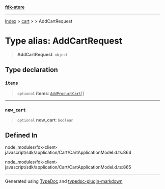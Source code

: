 [**fdk-store**](../../../README.md)
***

[Index](../../../API.md) > [cart](../../README.md) > [<internal>](../README.md) > AddCartRequest

# Type alias: AddCartRequest

> **AddCartRequest**: `object`

## Type declaration

### `items`

> `optional` **items**: [`AddProductCart`](type-alias.AddProductCart.md)[]

***

### `new_cart`

> `optional` **new\_cart**: `boolean`

## Defined In

node\_modules/fdk-client-javascript/sdk/application/Cart/CartApplicationModel.d.ts:864

node\_modules/fdk-client-javascript/sdk/application/Cart/CartApplicationModel.d.ts:865

***
Generated using [TypeDoc](https://typedoc.org/) and [typedoc-plugin-markdown](https://www.npmjs.com/package/typedoc-plugin-markdown)
